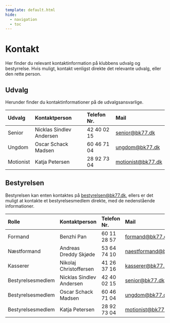 ```yaml
---
template: default.html
hide:
  - navigation
  - toc
---
```


# Kontakt

Her finder du relevant kontaktinformation på klubbens udvalg og bestyrrelse. Hvis muligt, kontakt venligst direkte det relevante udvalg, eller den rette person.

## Udvalg

Herunder finder du kontaktinformationer på de udvalgsansvarlige.

<center>

| Udvalg    | Kontaktperson            | Telefon Nr. | Mail              |
| :-------- | :----------------------- | :---------- | :---------------- |
| Senior    | Nicklas Sindlev Andersen | 42 40 02 15 | senior@bk77.dk    |
| Ungdom    | Oscar Schack Madsen      | 60 46 71 04 | ungdom@bk77.dk    |
| Motionist | Katja Petersen           | 28 92 73 04 | motionist@bk77.dk |

</center>

## Bestyrelsen

Bestyrelsen kan enten kontaktes på bestyrelsen@bk77.dk, ellers er det muligt at kontakte et bestyrelsesmedlem direkte, med de nedenstående informationer.

<center>

| Rolle             | Kontaktperson            | Telefon Nr. | Mail                 |
| :---------------- | :----------------------- | :---------- | :------------------- |
| Formand           | Benzhi Pan               | 60 11 28 57 | formand@bk77.dk      |
| Næstformand       | Andreas Dreddy Skjøde    | 53 64 74 10 | naestformand@bk77.dk |
| Kasserer          | Nikolaj Christoffersen   | 41 26 37 16 | kasserer@bk77.dk     |
| Bestyrelsesmedlem | Nicklas Sindlev Andersen | 42 40 02 15 | senior@bk77.dk       |
| Bestyrelsesmedlem | Oscar Schack Madsen      | 60 46 71 04 | ungdom@bk77.dk       |
| Bestyrelsesmedlem | Katja Petersen           | 28 92 73 04 | motionist@bk77.dk    |

</center>

